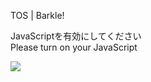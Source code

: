 TOS | Barkle!

JavaScriptを有効にしてください  
Please turn on your JavaScript

![](/static-assets/splash.png?1727053073213)